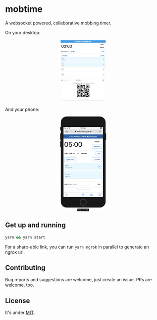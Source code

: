 # mobtime

A websocket powered, collaborative mobbing timer.

On your desktop:

<p align="center">
  <img src="./docs/screenshot.png" width="30%" height="auto" />
</p>

And your phone:

<p align="center">
  <img src="./docs/screenshot-mobile.png" width="30%" height="auto" />
</p>

## Get up and running

```bash
yarn && yarn start
```

For a share-able link, you can run `yarn ngrok` in parallel to generate an ngrok url.

## Contributing

Bug reports and suggestions are welcome, just create an issue. PRs are welcome, too.

## License

It's under [MIT](./LICENSE.md).
